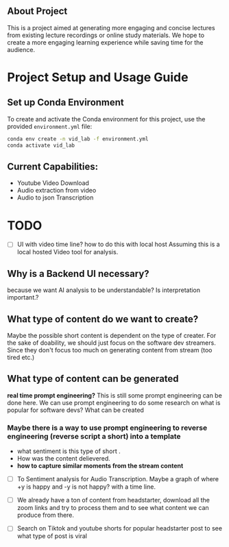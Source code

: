 ## About Project

This is a project aimed at generating more engaging and concise lectures from existing lecture recordings or online study materials. We hope to create a more engaging learning experience while saving time for the audience.

# Project Setup and Usage Guide

## Set up Conda Environment

To create and activate the Conda environment for this project, use the provided `environment.yml` file:

```bash
conda env create -n vid_lab -f environment.yml
conda activate vid_lab
```

## Current Capabilities:
- Youtube Video Download
- Audio extraction from video
- Audio to json Transcription


# TODO
- [ ] UI with video time line? how to do this with local host
        Assuming this is a local hosted Video tool for analysis.

## Why is a Backend UI necessary? <br>
because we want AI analysis to be understandable? Is interpretation important.?

## What type of content do we want to create? <br>
Maybe the possible short content is dependent on the type of creater. For the sake of doability, we should just focus on the software dev streamers. Since they don't focus too much on generating content from stream (too tired etc.) 

## <strong>What type of content can be generated</strong><br>
<strong> real time prompt engineering?</strong>
This is still some prompt engineering can be done here. We can use prompt engineering to do some research on what is popular for software devs? What can be created

### Maybe there is a way to use prompt engineering to reverse engineering (reverse script a short) into a template

* what sentiment is this type of short . 
* How was the content delievered.
* <strong> how to capture similar moments from the stream content </strong>

- [ ] To Sentiment analysis for Audio Transcription. Maybe a graph of where +y is happy and -y is not happy? with a time line. 
- [ ] We already have a ton of content from headstarter, download all the zoom links and try to process them and to see what content we can produce from there. 
- [ ] Search on Tiktok and youtube shorts for popular headstarter post to see what type of post is viral

